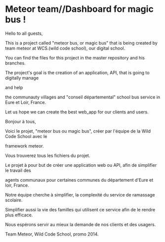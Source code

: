 Meteor team//Dashboard for magic bus !
===
Hello to all guests,
 
This is a project called "meteor bus, or magic bus" that is being created by team meteor at WCS.(wild code school), 
our digital school.

You can find the files for this project in the master repository and his branches.

The project's goal is the creation of an application, API, that is going to digitally manage

and help

the communauty villages and "conseil départemental" school bus service in Eure et Loir, France.

Let us hope we can create the best web_app for our clients and users. 

Bonjour à tous,

Voici le projet, "meteor bus ou magic bus", créer par l'équipe de la Wild Code School avec le 

framework meteor.

Vous trouverez tous les fichiers du projet.

Le projet à pour but de créer une application web ou API, afin de simplifier le travail des 

agents communaux pour certaines communes du département d'Eure et loir, France.

Notre équipe cherche à simplifier, la complexité du service  de ramassage scolaire.

Simplifier aussi la vie des familles qui utilisent ce service afin de le rendre plus efficace.

Nous espérons servir au mieux la demande de nos clients et des usagers.

Team Meteor, Wild Code School, promo 2014.




